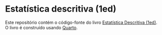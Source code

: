 # Estatística descritiva (1ed)

Este repositório contém o código-fonte do livro [Estatística Descritiva (1ed)](https://luifrancgom.github.io/estatistica-descritiva-R-1ed/). O livro é construído usando [Quarto](https://quarto.org/).
